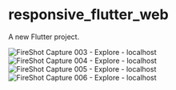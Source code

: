 # responsive_flutter_web

A new Flutter project.

![FireShot Capture 003 - Explore - localhost](https://github.com/Ghazal-Jamalzadeh/responsive_flutter_web/assets/85625209/0821463b-be61-45d2-ba95-6ecc06d6fed6)
![FireShot Capture 004 - Explore - localhost](https://github.com/Ghazal-Jamalzadeh/responsive_flutter_web/assets/85625209/c7dc1468-3fcf-4ad9-9c28-f692d57209ba)
![FireShot Capture 005 - Explore - localhost](https://github.com/Ghazal-Jamalzadeh/responsive_flutter_web/assets/85625209/5d33608b-cd55-489b-9e6c-83fa49955c30)
![FireShot Capture 006 - Explore - localhost](https://github.com/Ghazal-Jamalzadeh/responsive_flutter_web/assets/85625209/8ea6c3ff-61f4-45e0-8571-f55cd5c6290d)

